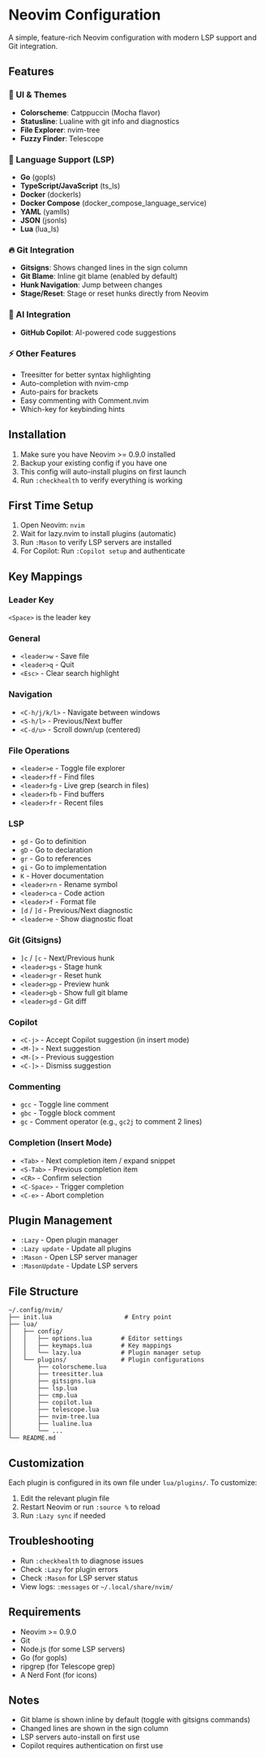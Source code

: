# Neovim Configuration

A simple, feature-rich Neovim configuration with modern LSP support and Git integration.

## Features

### 🎨 UI & Themes

- **Colorscheme**: Catppuccin (Mocha flavor)
- **Statusline**: Lualine with git info and diagnostics
- **File Explorer**: nvim-tree
- **Fuzzy Finder**: Telescope

### 🔧 Language Support (LSP)

- **Go** (gopls)
- **TypeScript/JavaScript** (ts_ls)
- **Docker** (dockerls)
- **Docker Compose** (docker_compose_language_service)
- **YAML** (yamlls)
- **JSON** (jsonls)
- **Lua** (lua_ls)

### 🔥 Git Integration

- **Gitsigns**: Shows changed lines in the sign column
- **Git Blame**: Inline git blame (enabled by default)
- **Hunk Navigation**: Jump between changes
- **Stage/Reset**: Stage or reset hunks directly from Neovim

### 🤖 AI Integration

- **GitHub Copilot**: AI-powered code suggestions

### ⚡ Other Features

- Treesitter for better syntax highlighting
- Auto-completion with nvim-cmp
- Auto-pairs for brackets
- Easy commenting with Comment.nvim
- Which-key for keybinding hints

## Installation

1. Make sure you have Neovim >= 0.9.0 installed
2. Backup your existing config if you have one
3. This config will auto-install plugins on first launch
4. Run `:checkhealth` to verify everything is working

## First Time Setup

1. Open Neovim: `nvim`
2. Wait for lazy.nvim to install plugins (automatic)
3. Run `:Mason` to verify LSP servers are installed
4. For Copilot: Run `:Copilot setup` and authenticate

## Key Mappings

### Leader Key

`<Space>` is the leader key

### General

- `<leader>w` - Save file
- `<leader>q` - Quit
- `<Esc>` - Clear search highlight

### Navigation

- `<C-h/j/k/l>` - Navigate between windows
- `<S-h/l>` - Previous/Next buffer
- `<C-d/u>` - Scroll down/up (centered)

### File Operations

- `<leader>e` - Toggle file explorer
- `<leader>ff` - Find files
- `<leader>fg` - Live grep (search in files)
- `<leader>fb` - Find buffers
- `<leader>fr` - Recent files

### LSP

- `gd` - Go to definition
- `gD` - Go to declaration
- `gr` - Go to references
- `gi` - Go to implementation
- `K` - Hover documentation
- `<leader>rn` - Rename symbol
- `<leader>ca` - Code action
- `<leader>f` - Format file
- `[d` / `]d` - Previous/Next diagnostic
- `<leader>e` - Show diagnostic float

### Git (Gitsigns)

- `]c` / `[c` - Next/Previous hunk
- `<leader>gs` - Stage hunk
- `<leader>gr` - Reset hunk
- `<leader>gp` - Preview hunk
- `<leader>gb` - Show full git blame
- `<leader>gd` - Git diff

### Copilot

- `<C-j>` - Accept Copilot suggestion (in insert mode)
- `<M-]>` - Next suggestion
- `<M-[>` - Previous suggestion
- `<C-]>` - Dismiss suggestion

### Commenting

- `gcc` - Toggle line comment
- `gbc` - Toggle block comment
- `gc` - Comment operator (e.g., `gc2j` to comment 2 lines)

### Completion (Insert Mode)

- `<Tab>` - Next completion item / expand snippet
- `<S-Tab>` - Previous completion item
- `<CR>` - Confirm selection
- `<C-Space>` - Trigger completion
- `<C-e>` - Abort completion

## Plugin Management

- `:Lazy` - Open plugin manager
- `:Lazy update` - Update all plugins
- `:Mason` - Open LSP server manager
- `:MasonUpdate` - Update LSP servers

## File Structure

```
~/.config/nvim/
├── init.lua                    # Entry point
├── lua/
│   ├── config/
│   │   ├── options.lua        # Editor settings
│   │   ├── keymaps.lua        # Key mappings
│   │   └── lazy.lua           # Plugin manager setup
│   └── plugins/               # Plugin configurations
│       ├── colorscheme.lua
│       ├── treesitter.lua
│       ├── gitsigns.lua
│       ├── lsp.lua
│       ├── cmp.lua
│       ├── copilot.lua
│       ├── telescope.lua
│       ├── nvim-tree.lua
│       ├── lualine.lua
│       └── ...
└── README.md
```

## Customization

Each plugin is configured in its own file under `lua/plugins/`. To customize:

1. Edit the relevant plugin file
2. Restart Neovim or run `:source %` to reload
3. Run `:Lazy sync` if needed

## Troubleshooting

- Run `:checkhealth` to diagnose issues
- Check `:Lazy` for plugin errors
- Check `:Mason` for LSP server status
- View logs: `:messages` or `~/.local/share/nvim/`

## Requirements

- Neovim >= 0.9.0
- Git
- Node.js (for some LSP servers)
- Go (for gopls)
- ripgrep (for Telescope grep)
- A Nerd Font (for icons)

## Notes

- Git blame is shown inline by default (toggle with gitsigns commands)
- Changed lines are shown in the sign column
- LSP servers auto-install on first use
- Copilot requires authentication on first use
